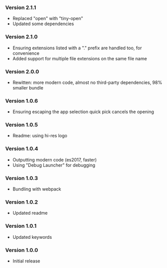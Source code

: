 ### Version 2.1.1
- Replaced "open" with "tiny-open"
- Updated some dependencies

### Version 2.1.0
- Ensuring extensions listed with a "." prefix are handled too, for convenience
- Added support for multiple file extensions on the same file name

### Version 2.0.0
- Rewitten: more modern code, almost no third-party dependencies, 98% smaller bundle

### Version 1.0.6
- Ensuring escaping the app selection quick pick cancels the opening

### Version 1.0.5
- Readme: using hi-res logo

### Version 1.0.4
- Outputting modern code (es2017, faster)
- Using "Debug Launcher" for debugging

### Version 1.0.3
- Bundling with webpack

### Version 1.0.2
- Updated readme

### Version 1.0.1
- Updated keywords

### Version 1.0.0
- Initial release

